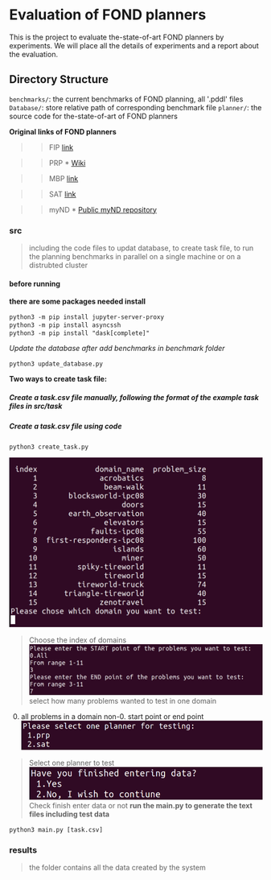 Evaluation of FOND planners
===========================

This is the project to evaluate the-state-of-art FOND planners by experiments. We will place all the details of experiments and a report about the evaluation.


Directory Structure
-----

`benchmarks/`: the current benchmarks of FOND planning, all '.pddl' files
`Database/`: store relative path of corresponding benchmark file
`planner/`: the source code for the-state-of-art of FOND planners


**Original links of FOND planners**
>>FIP [link](Experiment/FIP)

>>PRP * [Wiki](https://github.com/QuMuLab/planner-for-relevant-policies/wiki)

>>MBP [link](http://mbp.fbk.eu/)

>>SAT [link](https://github.com/tomsons22/FOND-SAT)

>>myND * [Public myND repository](https://bitbucket.org/robertmattmueller/mynd)

### src
>including the code files to updat database, to create task file, to run the planning benchmarks in parallel on a single machine or on a distrubted cluster

#### before running
**there are some packages needed install**

```
python3 -m pip install jupyter-server-proxy
python3 -m pip install asyncssh
python3 -m pip install "dask[complete]"
```
*Update the database after add benchmarks in benchmark folder*
```
python3 update_database.py
```

**Two ways to create task file:**

   ##### Create a task.csv file manually, following the format of the example task files in src/task
   ##### Create a task.csv file using code
    
```
python3 create_task.py
```
![choose domain](https://github.com/lslll0302/Eval-of-FOND-planners-/blob/master/IMG_readme/Screenshot%20from%202020-09-21%2015-36-59.png)
>Choose the index of domains
![start point non-0](https://github.com/lslll0302/Eval-of-FOND-planners-/blob/master/IMG_readme/Screenshot%20from%202020-09-21%2015-43-19.png)
>select how many problems wanted to test in one domain
0. all problems in a domain
non-0. start point or end point
![select a planner](https://github.com/lslll0302/Eval-of-FOND-planners-/blob/master/IMG_readme/Screenshot%20from%202020-09-21%2015-42-53.png)
>Select one planner to test
![finish](https://github.com/lslll0302/Eval-of-FOND-planners-/blob/master/IMG_readme/Screenshot%20from%202020-09-21%2015-43-02.png)
>Check finish enter data or not
**run the main.py to generate the text files including test data**
```
python3 main.py [task.csv]
```
### results
>the folder contains all the data created by the system




